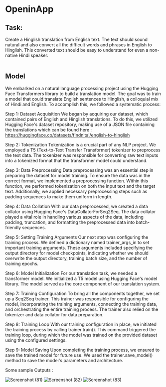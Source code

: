 # OpeninApp
## Task:<br>
Create a Hinglish translation from English text. The text should sound natural and also convert all the difficult words and phrases in English to Hinglish. This converted text should be easy to understand for even a non-native Hindi speaker.
<br>
<br>
## Model
We embarked on a natural language processing project using the Hugging Face Transformers library to build a translation model. The goal was to train a model that could translate English sentences to Hinglish, a colloquial mix of Hindi and English. To accomplish this, we followed a systematic process:

Step 1: Dataset Acquisition
We began by acquiring our dataset, which contained pairs of English and Hinglish translations. To do this, we utilized Hugging Face's dataset repository, making use of a JSON file containing the translations which can be found here :<br>
https://huggingface.co/datasets/findnitai/english-to-hinglish


Step 2: Tokenization
Tokenization is a crucial part of any NLP project. We employed a T5 (Text-to-Text Transfer Transformer) tokenizer to preprocess the text data. The tokenizer was responsible for converting raw text inputs into a tokenized format that the transformer model could understand.

Step 3: Data Preprocessing
Data preprocessing was an essential step in preparing the dataset for model training. To ensure the data was in the correct format, we implemented a preprocessing function. Within this function, we performed tokenization on both the input text and the target text. Additionally, we applied necessary preprocessing steps such as padding sequences to make them uniform in length.

Step 4: Data Collation
With our data preprocessed, we created a data collator using Hugging Face's DataCollatorForSeq2Seq. The data collator played a vital role in handling various aspects of the data, including padding, truncation, and formatting the preprocessed data into batch-friendly sequences.

Step 5: Setting Training Arguments
Our next step was configuring the training process. We defined a dictionary named trainer_args_in to set important training arguments. These arguments included specifying the output directory for model checkpoints, indicating whether we should overwrite the output directory, training batch size, and the number of training epochs.

Step 6: Model Initialization
For our translation task, we needed a transformer model. We initialized a T5 model using Hugging Face's model library. The model served as the core component of our translation system.

Step 7: Training Configuration
To bring all the components together, we set up a Seq2Seq trainer. This trainer was responsible for configuring the model, incorporating the training arguments, connecting the training data, and orchestrating the entire training process. The trainer also relied on the tokenizer and data collator for data preparation.

Step 8: Training Loop
With our training configuration in place, we initiated the training process by calling trainer.train(). This command triggered the training loop, during which the model was trained on the provided dataset using the configured settings.

Step 9: Model Saving
Upon completing the training process, we ensured to save the trained model for future use. We used the trainer.save_model() method to save the model's parameters and architecture.

Some sample Outputs :

![Screenshot (81)](https://github.com/geethika1129/OpeninApp/assets/83590629/587bcc6b-7a11-4c6e-b05a-ab2e582f122c)
![Screenshot (82)](https://github.com/geethika1129/OpeninApp/assets/83590629/886b48e3-409b-46ab-8d9f-a70ad32b91db)
![Screenshot (83)](https://github.com/geethika1129/OpeninApp/assets/83590629/574ceb79-a53a-4110-909a-5e4f71c6699d)
